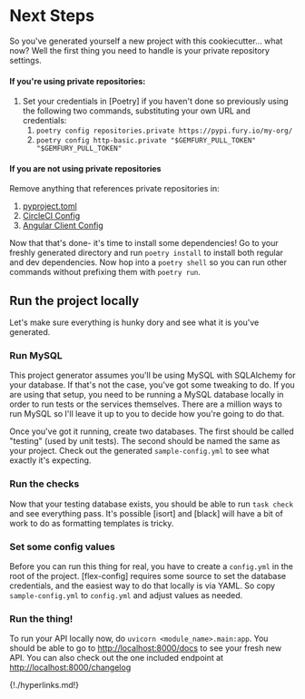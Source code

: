 # Next Steps
So you've generated yourself a new project with this cookiecutter... what now? Well the first thing you need to handle 
is your private repository settings.

#### If you're using private repositories:
1. Set your credentials in [Poetry] if you haven't done so previously using the following two commands, substituting 
 your own URL and credentials:
    1. `poetry config repositories.private https://pypi.fury.io/my-org/`
    1. `poetry config http-basic.private "$GEMFURY_PULL_TOKEN" "$GEMFURY_PULL_TOKEN"`

#### If you are not using private repositories
Remove anything that references private repositories in:

1. [pyproject.toml](what_you_get/pyproject/private_pypi.md)
1. [CircleCI Config](what_you_get/circleci.md)
1. [Angular Client Config](what_you_get/generator_config.md)

Now that that's done- it's time to install some dependencies! Go to your freshly generated directory and run 
 `poetry install` to install both regular and dev dependencies. Now hop into a `poetry shell` so you can run other 
 commands without prefixing them with `poetry run`.
 
## Run the project locally
Let's make sure everything is hunky dory and see what it is you've generated.

### Run MySQL
This project generator assumes you'll be using MySQL with SQLAlchemy for your database. If that's not the case, you've got 
some tweaking to do. If you are using that setup, you need to be running a MySQL database locally in order to run tests 
or the services themselves. There are a million ways to run MySQL so I'll leave it up to you to decide how you're going 
to do that.

Once you've got it running, create two databases. The first should be called "testing" (used by unit tests). The second 
should be named the same as your project. Check out the generated `sample-config.yml` to see what exactly it's expecting.

### Run the checks
Now that your testing database exists, you should be able to run `task check` and see everything pass. It's possible 
[isort] and [black] will have a bit of work to do as formatting templates is tricky.

### Set some config values
Before you can run this thing for real, you have to create a `config.yml` in the root of the project. [flex-config] 
requires some source to set the database credentials, and the easiest way to do that locally is via YAML. So copy 
`sample-config.yml` to `config.yml` and adjust values as needed.

### Run the thing!
To run your API locally now, do `uvicorn <module_name>.main:app`. You should be able to go to 
[http://localhost:8000/docs](http://localhost:8000/docs) to see your fresh new API. You can also check out the one 
included endpoint at [http://localhost:8000/changelog](http://localhost:8000/changelog)


{!./hyperlinks.md!}
